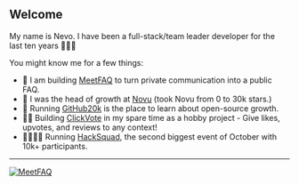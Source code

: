 ## Welcome

My name is Nevo. I have been a full-stack/team leader developer for the last ten years 🙇🏻‍♂️

You might know me for a few things:

- 🤖 I am building [MeetFAQ](https://github.com/github-20k/meetfaq) to turn private communication into a public FAQ.
- 📳 I was the head of growth at [Novu](https://github.com/novuhq/novu/) (took Novu from 0 to 30k stars.)
- 📰 Running [GitHub20k](https://www.github20k.com/) is the place to learn about open-source growth.
- 👍🏻 Building [ClickVote](https://clickvote.dev/) in my spare time as a hobby project - Give likes, upvotes, and reviews to any context!
- 👩‍👩‍👧‍👦 Running [HackSquad](https://hacksquad.dev/), the second biggest event of October with 10k+ participants.

---

[![MeetFAQ](https://github.com/nevo-david/nevo-david/assets/100117126/985e5f59-0991-4123-8824-077d3a0fc74f)](https://github.com/github-20k/meetfaq)


